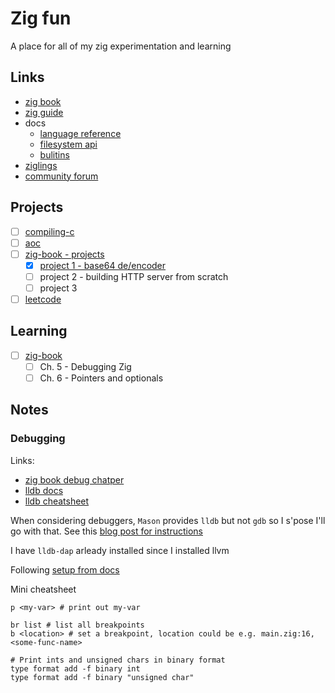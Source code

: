 # Zig fun

A place for all of my zig experimentation and learning

## Links

- [zig book](https://pedropark99.github.io/zig-book/)
- [zig guide](https://zig.guide/master/)
- docs
  - [language reference](https://ziglang.org/documentation/master/)
  - [filesystem api](https://ziglang.org/documentation/master/std/#std.fs)
  - [bulitins](https://ziglang.org/documentation/master/#Builtin-Functions)
- [ziglings](https://codeberg.org/ziglings/exercises/#ziglings)
- [community forum](https://ziggit.dev/)

## Projects

- [ ] [compiling-c](./projects/compiling-c/README.md)
- [ ] [aoc](./projects/aoc/README.md)
- [ ] [zig-book - projects](https://pedropark99.github.io/zig-book/)
  - [x] [project 1 - base64 de/encoder](./projects/zig-book/project-1/main.zig)
  - [ ] project 2 - building HTTP server from scratch
  - [ ] project 3
- [ ] [leetcode](./projects/leetcode/README.md)

## Learning

- [ ] [zig-book](https://pedropark99.github.io/zig-book/)
  - [ ] Ch. 5 - Debugging Zig
  - [ ] Ch. 6 - Pointers and optionals

## Notes

### Debugging

Links:
- [zig book debug chatper](https://pedropark99.github.io/zig-book/Chapters/02-debugging.html#fn3)
- [lldb docs](https://lldb.llvm.org/)
- [lldb cheatsheet](https://gist.github.com/ryanchang/a2f738f0c3cc6fbd71fa)

When considering debuggers, `Mason` provides `lldb` but not `gdb` so I s'pose I'll go with that.
See this [blog post for instructions](https://eliasdorneles.com/til/posts/customizing-neovim-debugging-highlight-zig-debug-w-codelldb/)

I have `lldb-dap` arleady installed since I installed llvm

Following [setup from docs](https://github.com/mfussenegger/nvim-dap/wiki/Debug-Adapter-installation#ccrust-via-lldb-vscode)

Mini cheatsheet
```lldb
p <my-var> # print out my-var

br list # list all breakpoints
b <location> # set a breakpoint, location could be e.g. main.zig:16, <some-func-name>

# Print ints and unsigned chars in binary format
type format add -f binary int
type format add -f binary "unsigned char"
```
